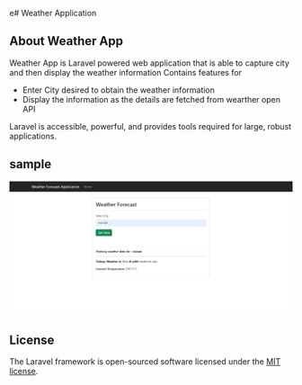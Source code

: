 e# Weather Application

## About Weather App

Weather App is Laravel powered web application that is able to capture city and then display the weather information
Contains features for

- Enter City desired to obtain the weather information
- Display the information as the details are fetched from wearther open API

Laravel is accessible, powerful, and provides tools required for large, robust applications.

## sample
![screenshot](weather.png)
## License

The Laravel framework is open-sourced software licensed under the [MIT license](https://opensource.org/licenses/MIT).
